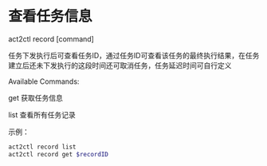# 查看任务信息

act2ctl record [command]

任务下发执行后可查看任务ID，通过任务ID可查看该任务的最终执行结果，在任务建立后还未下发执行的这段时间还可取消任务，任务延迟时间可自行定义

Available Commands:

get    获取任务信息

list    查看所有任务记录



示例：

```bash
act2ctl record list
act2ctl record get $recordID
```

